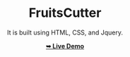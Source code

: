 
<div align="center">

# FruitsCutter

It is built using HTML, CSS, and Jquery.

<a href="https://rajshree-nagane.github.io/FruitsCutter/"><strong>➥ Live Demo</strong></a> 
 
 </div>

